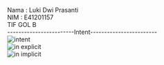 Nama : Luki Dwi Prasanti <br>
NIM : E41201157 <br>
TIF GOL B <br>
------------------------Intent------------------------ <br>
![intent](https://user-images.githubusercontent.com/80494785/137361748-697541e6-2550-45b8-b875-683658f04d9e.png) <br>
![in explicit](https://user-images.githubusercontent.com/80494785/137361750-73de7193-ea8e-4db9-9fda-3df36f57fa83.png) <br>
![in implicit](https://user-images.githubusercontent.com/80494785/137361730-0f5e6f36-aeee-4de7-8d93-ca8bc51a07c9.png)
